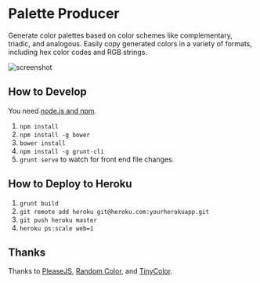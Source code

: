 # Palette Producer

Generate color palettes based on color schemes like complementary, triadic, and analogous. Easily copy generated colors in a variety of formats, including hex color codes and RGB strings.

![screenshot](https://raw.githubusercontent.com/moneypenny/palette-producer/master/screenshot.png)

## How to Develop

You need [node.js and npm](http://nodejs.org/).

1. `npm install`
1. `npm install -g bower`
1. `bower install`
1. `npm install -g grunt-cli`
1. `grunt serve` to watch for front end file changes.

## How to Deploy to Heroku

1. `grunt build`
1. `git remote add heroku git@heroku.com:yourherokuapp.git`
1. `git push heroku master`
1. `heroku ps:scale web=1`

## Thanks

Thanks to [PleaseJS](https://github.com/Fooidge/PleaseJS), [Random Color](https://github.com/davidmerfield/randomColor), and [TinyColor](https://github.com/bgrins/TinyColor).

